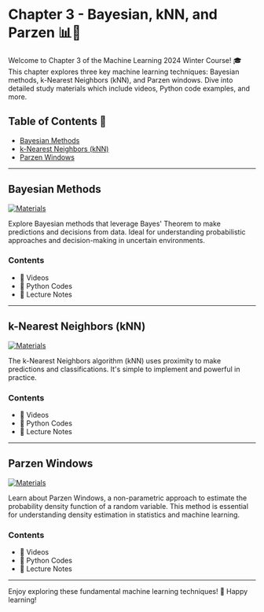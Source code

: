# Chapter 3 - Bayesian, kNN, and Parzen 📊👥

Welcome to Chapter 3 of the Machine Learning 2024 Winter Course! 🎓 This chapter explores three key machine learning techniques: Bayesian methods, k-Nearest Neighbors (kNN), and Parzen windows. Dive into detailed study materials which include videos, Python code examples, and more.

## Table of Contents 📑

- [Bayesian Methods](#bayesian-methods)
- [k-Nearest Neighbors (kNN)](#k-nearest-neighbors-knn)
- [Parzen Windows](#parzen-windows)

---

## Bayesian Methods

[![Materials](https://img.shields.io/badge/Access-Materials-green.svg?style=for-the-badge&logo=google-drive)](https://drive.google.com/drive/folders/1y-tWdiFVioVj2IEDPtkr6pmVK8OL7-E7?usp=sharing)

Explore Bayesian methods that leverage Bayes' Theorem to make predictions and decisions from data. Ideal for understanding probabilistic approaches and decision-making in uncertain environments.

### Contents

- 🎥 Videos
- 🐍 Python Codes
- 📝 Lecture Notes

---

## k-Nearest Neighbors (kNN)

[![Materials](https://img.shields.io/badge/Access-Materials-green.svg?style=for-the-badge&logo=google-drive)](https://drive.google.com/drive/folders/1O-auxXUBxkBwoi6ajptVgJatrS5ZX86H?usp=sharing)

The k-Nearest Neighbors algorithm (kNN) uses proximity to make predictions and classifications. It's simple to implement and powerful in practice.

### Contents

- 🎥 Videos
- 🐍 Python Codes
- 📝 Lecture Notes

---

## Parzen Windows

[![Materials](https://img.shields.io/badge/Access-Materials-green.svg?style=for-the-badge&logo=google-drive)](https://drive.google.com/drive/folders/15vBdrsQf2O7X_3oA0LYDm2Emqag3u3KL?usp=sharing)

Learn about Parzen Windows, a non-parametric approach to estimate the probability density function of a random variable. This method is essential for understanding density estimation in statistics and machine learning.

### Contents

- 🎥 Videos
- 🐍 Python Codes
- 📝 Lecture Notes

---

Enjoy exploring these fundamental machine learning techniques! 🚀 Happy learning!
